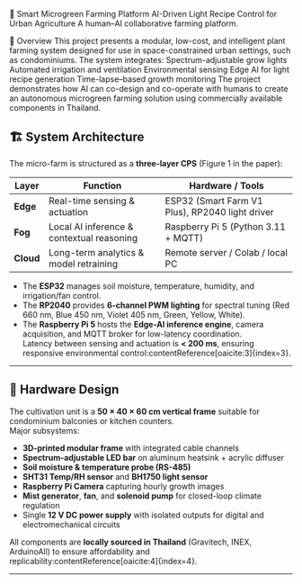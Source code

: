 🌱 Smart Microgreen Farming Platform
AI-Driven Light Recipe Control for Urban Agriculture
A human–AI collaborative farming platform.

📌 Overview
This project presents a modular, low-cost, and intelligent plant farming system designed for use in space-constrained urban settings, such as condominiums. The system integrates:
Spectrum-adjustable grow lights
Automated irrigation and ventilation
Environmental sensing
Edge AI for light recipe generation
Time-lapse–based growth monitoring
The project demonstrates how AI can co-design and co-operate with humans to create an autonomous microgreen farming solution using commercially available components in Thailand.

## 🏗 System Architecture
The micro-farm is structured as a **three-layer CPS** (Figure 1 in the paper):

| Layer | Function | Hardware / Tools |
|-------|-----------|------------------|
| **Edge** | Real-time sensing & actuation | ESP32 (Smart Farm V1 Plus), RP2040 light driver |
| **Fog** | Local AI inference & contextual reasoning | Raspberry Pi 5 (Python 3.11 + MQTT) |
| **Cloud** | Long-term analytics & model retraining | Remote server / Colab / local PC |

- The **ESP32** manages soil moisture, temperature, humidity, and irrigation/fan control.  
- The **RP2040** provides **6-channel PWM lighting** for spectral tuning (Red 660 nm, Blue 450 nm, Violet 405 nm, Green, Yellow, White).  
- The **Raspberry Pi 5** hosts the **Edge-AI inference engine**, camera acquisition, and MQTT broker for low-latency coordination.  
Latency between sensing and actuation is **< 200 ms**, ensuring responsive environmental control:contentReference[oaicite:3]{index=3}.

---

## 🔩 Hardware Design
The cultivation unit is a **50 × 40 × 60 cm vertical frame** suitable for condominium balconies or kitchen counters.  
Major subsystems:

- **3D-printed modular frame** with integrated cable channels  
- **Spectrum-adjustable LED bar** on aluminum heatsink + acrylic diffuser  
- **Soil moisture & temperature probe (RS-485)**  
- **SHT31 Temp/RH sensor** and **BH1750 light sensor**  
- **Raspberry Pi Camera** capturing hourly growth images  
- **Mist generator**, **fan**, and **solenoid pump** for closed-loop climate regulation  
- Single **12 V DC power supply** with isolated outputs for digital and electromechanical circuits  

All components are **locally sourced in Thailand** (Gravitech, INEX, ArduinoAll) to ensure affordability and replicability:contentReference[oaicite:4]{index=4}.

---
